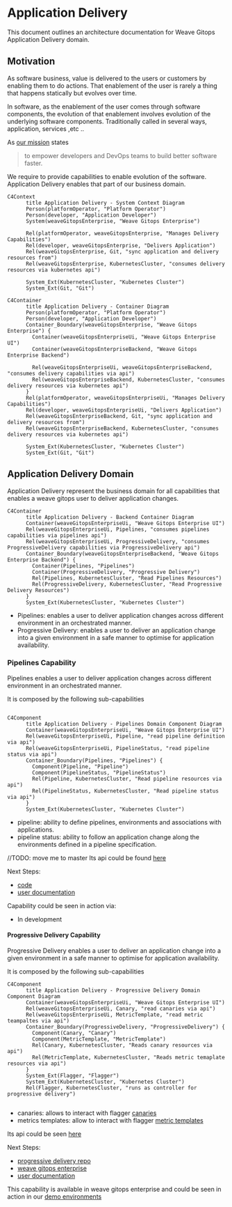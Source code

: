 # Application Delivery 

This document outlines an architecture documentation for Weave Gitops Application Delivery domain.

## Motivation

As software business, value is delivered to the users or customers by enabling them to do actions. 
That enablement of the user is rarely a thing that happens statically but evolves over time. 

In software, as the enablement of the user comes through software components, the evolution of that enablement 
involves evolution of the underlying software components. Traditionally called in several ways, application, services ,etc ..

As [our mission](https://www.weave.works/company/) states
> to empower developers and DevOps teams to build better software faster. 

We require to provide capabilities to enable evolution of the software. Application Delivery enables that part of our
business domain.


```mermaid
C4Context
      title Application Delivery - System Context Diagram
      Person(platformOperator, "Platform Operator")
      Person(developer, "Application Developer")      
      System(weaveGitopsEnterprise, "Weave Gitops Enterprise")

      Rel(platformOperator, weaveGitopsEnterprise, "Manages Delivery Capabilities")
      Rel(developer, weaveGitopsEnterprise, "Delivers Application")
      Rel(weaveGitopsEnterprise, Git, "sync application and delivery resources from")
      Rel(weaveGitopsEnterprise, KubernetesCluster, "consumes delivery resources via kubernetes api")

      System_Ext(KubernetesCluster, "Kubernetes Cluster")
      System_Ext(Git, "Git") 
```

```mermaid
C4Container
      title Application Delivery - Container Diagram
      Person(platformOperator, "Platform Operator")
      Person(developer, "Application Developer")      
      Container_Boundary(weaveGitopsEnterprise, "Weave Gitops Enterprise") {
        Container(weaveGitopsEnterpriseUi, "Weave Gitops Enterprise UI")
        Container(weaveGitopsEnterpriseBackend, "Weave Gitops Enterprise Backend")

        Rel(weaveGitopsEnterpriseUi, weaveGitopsEnterpriseBackend, "consumes delivery capabilities via api")
        Rel(weaveGitopsEnterpriseBackend, KubernetesCluster, "consumes delivery resources via kubernetes api")
      }
      Rel(platformOperator, weaveGitopsEnterpriseUi, "Manages Delivery Capabilities")
      Rel(developer, weaveGitopsEnterpriseUi, "Delivers Application")
      Rel(weaveGitopsEnterpriseBackend, Git, "sync application and delivery resources from")
      Rel(weaveGitopsEnterpriseBackend, KubernetesCluster, "consumes delivery resources via kubernetes api")

      System_Ext(KubernetesCluster, "Kubernetes Cluster")
      System_Ext(Git, "Git")                
```


## Application Delivery Domain

Application Delivery represent the business domain for all capabilities that enables a weave gitops user to deliver application changes.

```mermaid
C4Container
      title Application Delivery - Backend Container Diagram
      Container(weaveGitopsEnterpriseUi, "Weave Gitops Enterprise UI")
      Rel(weaveGitopsEnterpriseUi, Pipelines, "consumes pipelines capabilities via pipelines api")
      Rel(weaveGitopsEnterpriseUi, ProgressiveDelivery, "consumes ProgressiveDelivery capabilities via ProgressiveDelivery api")
      Container_Boundary(weaveGitopsEnterpriseBackend, "Weave Gitops Enterprise Backend") {
        Container(Pipelines, "Pipelines")
        Container(ProgressiveDelivery, "Progressive Delivery")
        Rel(Pipelines, KubernetesCluster, "Read Pipelines Resources")
        Rel(ProgressiveDelivery, KubernetesCluster, "Read Progressive Delivery Resources")      
      }
      System_Ext(KubernetesCluster, "Kubernetes Cluster")      
```

- Pipelines: enables a user to deliver application changes across different environment in an orchestrated manner. 
- Progressive Delivery: enables a user to deliver an application change into a given environment in a safe manner to optimise for application availability.

### Pipelines Capability

Pipelines enables a user to deliver application changes across different environment in an orchestrated manner.

It is composed by the following sub-capabilities

```mermaid

C4Component
      title Application Delivery - Pipelines Domain Component Diagram
      Container(weaveGitopsEnterpriseUi, "Weave Gitops Enterprise UI")
      Rel(weaveGitopsEnterpriseUi, Pipeline, "read pipeline definition via api")
      Rel(weaveGitopsEnterpriseUi, PipelineStatus, "read pipeline status via api")
      Container_Boundary(Pipelines, "Pipelines") {
        Component(Pipeline, "Pipeline")
        Component(PipelineStatus, "PipelineStatus")
        Rel(Pipeline, KubernetesCluster, "Read pipeline resources via api")
        Rel(PipelineStatus, KubernetesCluster, "Read pipeline status via api")      
      }
      System_Ext(KubernetesCluster, "Kubernetes Cluster")                
```

- pipeline: ability to define pipelines, environments and associations with applications. 
- pipeline status: ability to follow an application change along the environments defined in a pipeline specification.

//TODO: move me to master
Its api could be found [here](https://github.com/weaveworks/weave-gitops-enterprise/blob/af0da2a895d205d837d1c7afaf29977225e01957/api/pipelines/pipelines.proto)

Next Steps:
- [code](https://github.com/weaveworks/weave-gitops-enterprise)
- [user documentation](https://docs.gitops.weave.works/docs/enterprise/intro/index.html)

Capability could be seen in action via:
- In development

#### Progressive Delivery Capability

Progressive Delivery enables a user to deliver an application change into a given environment in a safe manner to optimise for application availability.

It is composed by the following sub-capabilities

```mermaid
C4Component
      title Application Delivery - Progressive Delivery Domain Component Diagram
      Container(weaveGitopsEnterpriseUi, "Weave Gitops Enterprise UI")
      Rel(weaveGitopsEnterpriseUi, Canary, "read canaries via api")
      Rel(weaveGitopsEnterpriseUi, MetricTemplate, "read metric teampaltes via api")
      Container_Boundary(ProgressiveDelivery, "ProgressiveDelivery") {
        Component(Canary, "Canary")
        Component(MetricTemplate, "MetricTemplate")
        Rel(Canary, KubernetesCluster, "Reads canary resources via api")
        Rel(MetricTemplate, KubernetesCluster, "Reads metric temaplate resources via api")      
      }
      System_Ext(Flagger, "Flagger")
      System_Ext(KubernetesCluster, "Kubernetes Cluster")   
      Rel(Flagger, KubernetesCluster, "runs as controller for progressive delivery")      
      
```

- canaries: allows to interact with flagger [canaries](https://docs.flagger.app/usage/how-it-works#canary-resource)
- metrics templates: allow to interact with flagger [metric templates](https://docs.flagger.app/usage/metrics#custom-metrics)

Its api could be seen [here](https://github.com/weaveworks/progressive-delivery/blob/main/api/prog/prog.proto)

Next Steps:
- [progressive delivery repo](https://github.com/weaveworks/progressive-delivery)
- [weave gitops enterprise](https://github.com/weaveworks/weave-gitops-enterprise)
- [user documentation](https://docs.gitops.weave.works/docs/guides/delivery/0)

This capability is available in weave gitops enterprise and could be seen in 
action in our [demo environments](https://demo-01.wge.dev.weave.works/applications/delivery)













